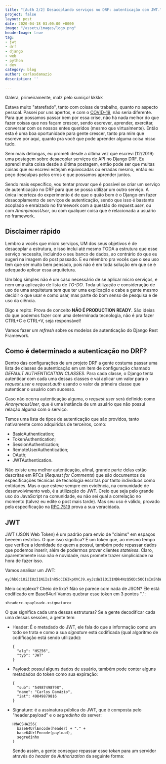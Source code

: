 ```yaml
---
title: "[Auth 2/2] Desacoplando serviços no DRF: autenticação com JWT."
project: false
layout: post
date: 2020-04-18 03:00:00 +0000
image: "/assets/images/logo.png"
headerImage: true
tag:
- jwt
- drf
- django
- web
- python
- dev
category: blog
author: carlosdamazio
description: ''

---
```

Galera, primeiramente, malz pelo sumiço! kkkkk

Estava muito "atarefado", tanto com coisas de trabalho, quanto no aspecto pessoal. Passei por uns apertos, e com o [COVID-19](https://www.google.com/url?sa=t&rct=j&q=&esrc=s&source=web&cd=20&cad=rja&uact=8&ved=2ahUKEwiBx8ybivDoAhU0CrkGHXAnCVwQFjATegQIFRAB&url=https%3A%2F%2Fpt.wikipedia.org%2Fwiki%2FCOVID-19&usg=AOvVaw2Oe8oOkuGX4jcR8uCAiGtD), não seria diferente. Para que possamos passar bem por essa crise, não há nada melhor do que fazer coisas que nos façam crescer, sendo escrever, aprender, exercitar, conversar com os nossos entes queridos (mesmo que virtualmente). Então esta é uma boa oportunidade para gente crescer, tanto pra mim que escreve por aqui, quanto pra você que pode aprender alguma coisa nisso tudo.

Sem mais delongas, eu prometi desde a última vez que escrevi (12/2019) uma postagem sobre desacoplar serviços de API no Django DRF. Eu aprendi muita coisa desde a última postagem, então pode ser que muitas coisas que eu escrevi estejam equivocadas ou erradas mesmo, então eu peço desculpas pelos erros e que possamos aprender juntos. 

Sendo mais específico, vou tentar provar que é possível se criar um serviço de autenticação no DRF para que se possa utilizar um outro serviço. A única incerteza do experimento é de que o quão bom é o Django em fazer desacoplamento de serviços de autenticação, sendo que isso é bastante acoplado e enraizado no framework com a questão do _request.user_, ou com _AnonymousUser_, ou com qualquer coisa que é relacionada a usuário no framework.

## Disclaimer rápido

Lembro a vocês que micro serviços, UM dos seus objetivos é de desacoplar a estrutura, e isso inclui até mesmo TODA a estrutura que esse serviço necessita, incluindo o seu banco de dados, ao contrário do que eu sugeri na imagem do post passado. E eu relembro pra vocês que o seu uso tem que ser muito bem pensado, pois não é em toda solução em que se é adequado aplicar essa arquitetura. 

Um blog simples não é um caso necessário de se aplicar micro serviços, e nem uma aplicação de lista de _TO-DO_. Toda utilização e consideração de uso de uma arquitetura tem que ter uma explicação e cabe a gente mesmo decidir o que usar e como usar, mas parte do bom senso de pesquisa e de uso da ciência.

Digo e repito: Prova de conceito **NÃO É PRODUCTION READY**. São ideias do que podemos fazer com uma determinada tecnologia, não é pra fazer CTRL+C e CTRL+V, seja responsável!

Vamos fazer um _refresh_ sobre os modelos de autenticação do Django Rest Framework.

## Como é determinado a autenticação no DRF?

Dentro das configurações de um projeto DRF a gente costuma passar uma lista de classes de autenticação em um item de configuração chamado _DEFAULT AUTHENTICATION CLASSES._ Para cada classe, o Django tenta autenticar com cada uma dessas classes e vai aplicar um valor para o _request.user_ e _request.auth_ usando o valor da primeira classe que autenticar o usuário com sucesso. 

Caso não ocorra autenticação alguma, o _request.user_ será definido como _AnonymousUser_, que é uma instância de um usuário que não possui relação alguma com o serviço.

Temos uma lista de tipos de autenticação que são providos, tanto nativamente como adquiridos de terceiros, como:

* BasicAuthentication;
* TokenAuthentication;
* SessionAuthentication;
* RemoteUserAuthentication;
* OAuth;
* JWTAuthentication.

Não existe uma melhor autenticação, afinal, grande parte delas estão descritas em RFCs (_Request for Comments_) que são documentos de especificações técnicas de tecnologia escritas por tanto indivíduos como entidades. Mas o que esteve sempre em evidência, na comunidade de desenvolvimento web, é a utilização do JWT. Creio que seja pelo grande uso do JavaScript na comunidade, eu não sei qual a correlação no momento (talvez eu edite o post mais tarde). Mas seu uso é válido, provado pela especificação na [RFC 7519](https://tools.ietf.org/html/rfc7519) prova a sua veracidada.

## JWT

JWT (JSON Web Token) é um padrão para envio de "claims" em espaços beeeem restritos. O que isso significa? É um token que, ao mesmo tempo que verifica a identidade de quem a possui, também pode repassar dados que podemos inserir, além de podermos prover clientes _stateless_. Claro, aparentemente isso não é novidade, mas promete trazer simplicidade na hora de fazer isso.

Vamos analisar um JWT:

    eyJhbGciOiJIUzI1NiIsInR5cCI6IkpXVCJ9.eyJzdWIiOiI1NDk4NzQ5ODc5OCIsIm5hbWUiOiJDYXJsb3MgRGFtw6F6aW8iLCJpYXQiOjQ5ODQ5ODc5ODE2LCJtc2ciOiJFdSBzZWkgcXVlIHZvY8OqIGVzdMOhIGxlbmRvIGlzc28uIn0.LLZkJu000yUAfuE91wf69eajjL7uwblcZRVpFRHDVCQ

Meio complexo? Cheio de lixo? Não se parece com nada de JSON? Ele está codificado em Base64url Vamos quebrar esse token em 3 pontos ".":

    <header>.<payload>.<signature>

O que significa cada uma dessas estruturas? Se a gente decodificar cada uma dessas sessões, a gente tem:

* Header: É o metadado do JWT, ele fala do que a informação como um todo se trata e como a sua _signature_ está codificada (qual algoritmo de codificação está sendo utilizado):

      {
        "alg": "HS256",
        "typ": "JWT"
      }
* Payload: possuí alguns dados de usuário, também pode conter alguns metadados do token como sua expiração:

      {
        "sub": "54987498798",
        "name": "Carlos Damázio",
        "iat": 49849879816
      }
* Signature: é a assinatura pública do JWT, que é composta pelo "header.payload" e o _segredinho_ do server:

      HMACSHA256(
        base64UrlEncode(header) + "." +
        base64UrlEncode(payload),
        segredinho
      ) 

  Sendo assim, a gente consegue repassar esse _token_ para um servidor através do _header_ de _Authorization_ da seguinte forma:

    